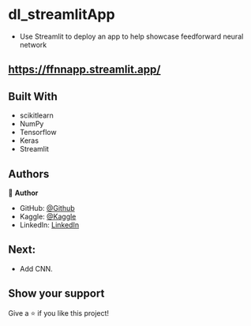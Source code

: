 # dl_streamlitApp

- Use Streamlit to deploy an app to help showcase feedforward neural network

## https://ffnnapp.streamlit.app/

## Built With

- scikitlearn
- NumPy
- Tensorflow
- Keras
- Streamlit
  
## Authors

👤 **Author**

- GitHub: [@Github](https://github.com/Abdona)
- Kaggle: [@Kaggle](https://www.kaggle.com/abdulrahmannaser)
- LinkedIn: [LinkedIn](https://www.linkedin.com/in/abdulrahmannaserelawady/)

## Next:
- Add CNN.

## Show your support

Give a ⭐️ if you like this project!
